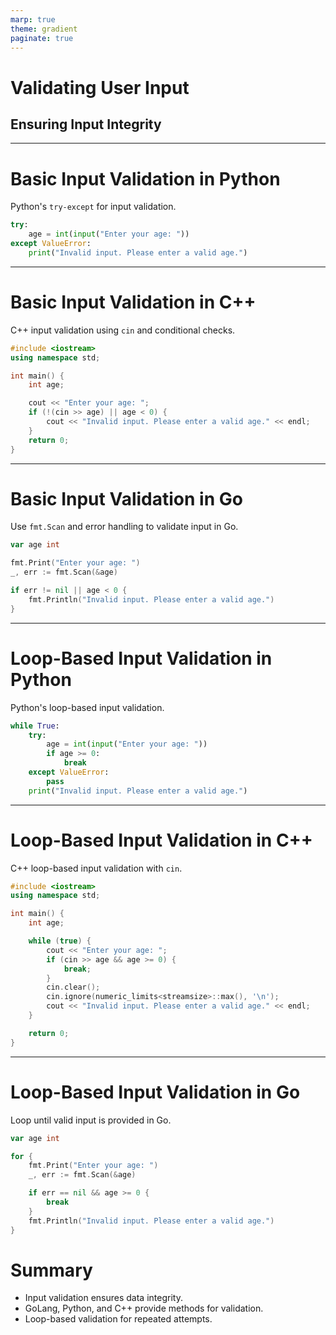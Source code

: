 ```yaml
---
marp: true
theme: gradient
paginate: true
---
```


# Validating User Input
## Ensuring Input Integrity

---


# Basic Input Validation in Python

Python's `try-except` for input validation.

```python
try:
    age = int(input("Enter your age: "))
except ValueError:
    print("Invalid input. Please enter a valid age.")
```

---

# Basic Input Validation in C++

C++ input validation using `cin` and conditional checks.

```cpp
#include <iostream>
using namespace std;

int main() {
    int age;

    cout << "Enter your age: ";
    if (!(cin >> age) || age < 0) {
        cout << "Invalid input. Please enter a valid age." << endl;
    }
    return 0;
}
```
---

# Basic Input Validation in Go

Use `fmt.Scan` and error handling to validate input in Go.

```go
var age int

fmt.Print("Enter your age: ")
_, err := fmt.Scan(&age)

if err != nil || age < 0 {
    fmt.Println("Invalid input. Please enter a valid age.")
}
```
---

# Loop-Based Input Validation in Python

Python's loop-based input validation.

```python
while True:
    try:
        age = int(input("Enter your age: "))
        if age >= 0:
            break
    except ValueError:
        pass
    print("Invalid input. Please enter a valid age.")
```

---

# Loop-Based Input Validation in C++

C++ loop-based input validation with `cin`.

```cpp
#include <iostream>
using namespace std;

int main() {
    int age;

    while (true) {
        cout << "Enter your age: ";
        if (cin >> age && age >= 0) {
            break;
        }
        cin.clear();
        cin.ignore(numeric_limits<streamsize>::max(), '\n');
        cout << "Invalid input. Please enter a valid age." << endl;
    }

    return 0;
}
```
---

# Loop-Based Input Validation in Go

Loop until valid input is provided in Go.

```go
var age int

for {
    fmt.Print("Enter your age: ")
    _, err := fmt.Scan(&age)

    if err == nil && age >= 0 {
        break
    }
    fmt.Println("Invalid input. Please enter a valid age.")
}
```

# Summary
- Input validation ensures data integrity.
- GoLang, Python, and C++ provide methods for validation.
- Loop-based validation for repeated attempts.

